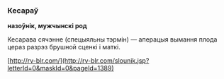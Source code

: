 ### Кесараў
**назоўнік, мужчынскі род**

Кесарава сячэнне (спецыяльны тэрмін) — аперацыя вымання плода цераз разрэз брушной сценкі і маткі.

<a rel="author">[http://rv-blr.com/](http://rv-blr.com/slounik.jsp?letterId=0&maskId=0&pageId=1389)</a>
